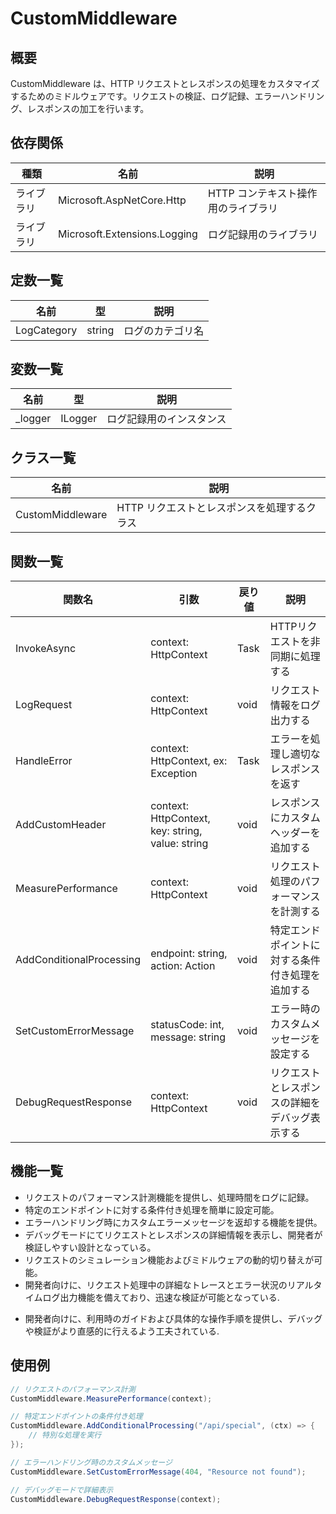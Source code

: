 # CustomMiddleware

## 概要
CustomMiddleware は、HTTP リクエストとレスポンスの処理をカスタマイズするためのミドルウェアです。リクエストの検証、ログ記録、エラーハンドリング、レスポンスの加工を行います。

## 依存関係
| 種類       | 名前                | 説明                                   |
|------------|---------------------|----------------------------------------|
| ライブラリ | Microsoft.AspNetCore.Http | HTTP コンテキスト操作用のライブラリ |
| ライブラリ | Microsoft.Extensions.Logging | ログ記録用のライブラリ             |

## 定数一覧
| 名前       | 型     | 説明                                   |
|------------|--------|----------------------------------------|
| LogCategory | string | ログのカテゴリ名                      |

## 変数一覧
| 名前       | 型     | 説明                                   |
|------------|--------|----------------------------------------|
| _logger    | ILogger | ログ記録用のインスタンス               |

## クラス一覧
| 名前             | 説明                                   |
|------------------|----------------------------------------|
| CustomMiddleware | HTTP リクエストとレスポンスを処理するクラス |

## 関数一覧
| 関数名                      | 引数                                                       | 戻り値   | 説明                                             |
|-----------------------------|------------------------------------------------------------|----------|--------------------------------------------------|
| InvokeAsync                 | context: HttpContext                                       | Task     | HTTPリクエストを非同期に処理する                   |
| LogRequest                  | context: HttpContext                                       | void     | リクエスト情報をログ出力する                      |
| HandleError                 | context: HttpContext, ex: Exception                         | Task     | エラーを処理し適切なレスポンスを返す               |
| AddCustomHeader             | context: HttpContext, key: string, value: string             | void     | レスポンスにカスタムヘッダーを追加する            |
| MeasurePerformance          | context: HttpContext                                       | void     | リクエスト処理のパフォーマンスを計測する            |
| AddConditionalProcessing    | endpoint: string, action: Action                           | void     | 特定エンドポイントに対する条件付き処理を追加する    |
| SetCustomErrorMessage       | statusCode: int, message: string                           | void     | エラー時のカスタムメッセージを設定する             |
| DebugRequestResponse        | context: HttpContext                                       | void     | リクエストとレスポンスの詳細をデバッグ表示する      |

## 機能一覧
- リクエストのパフォーマンス計測機能を提供し、処理時間をログに記録。
- 特定のエンドポイントに対する条件付き処理を簡単に設定可能。
- エラーハンドリング時にカスタムエラーメッセージを返却する機能を提供。
- デバッグモードにてリクエストとレスポンスの詳細情報を表示し、開発者が検証しやすい設計となっている。
- リクエストのシミュレーション機能およびミドルウェアの動的切り替えが可能。
- 開発者向けに、リクエスト処理中の詳細なトレースとエラー状況のリアルタイムログ出力機能を備えており、迅速な検証が可能となっている.
+ 開発者向けに、利用時のガイドおよび具体的な操作手順を提供し、デバッグや検証がより直感的に行えるよう工夫されている.

## 使用例
```csharp
// リクエストのパフォーマンス計測
CustomMiddleware.MeasurePerformance(context);

// 特定エンドポイントの条件付き処理
CustomMiddleware.AddConditionalProcessing("/api/special", (ctx) => {
    // 特別な処理を実行
});

// エラーハンドリング時のカスタムメッセージ
CustomMiddleware.SetCustomErrorMessage(404, "Resource not found");

// デバッグモードで詳細表示
CustomMiddleware.DebugRequestResponse(context);
```
